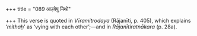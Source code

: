 +++
title = "089 आहवेषु मिथो"

+++
This verse is quoted in *Vīramitrodaya* (Rājanīti, p. 405), which
explains ‘*mithaḥ*’ as ‘vying with each other’;—and in
*Rājanītiratnākara* (p. 28a).


